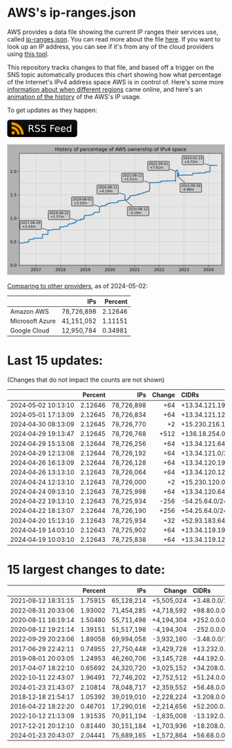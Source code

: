 # AWS's ip-ranges.json

AWS provides a data file showing the current IP ranges their
services use, called [ip-ranges.json](https://ip-ranges.amazonaws.com/ip-ranges.json).
You can read more about the file [here](https://docs.aws.amazon.com/general/latest/gr/aws-ip-ranges.html).
If you want to look up an IP address, you can see if it's from any of the cloud providers using [this tool](https://cloud-ips.s3-us-west-2.amazonaws.com/index.html).

This repository tracks changes to that file, and based off a trigger on the SNS 
topic automatically produces this chart showing how what percentage of the 
Internet's IPv4 address space AWS is in control of.  Here's some 
more [information about when different regions](announces.md) came 
online, and here's an [animation of the history](https://youtu.be/Su25yl7eol8) 
of the AWS's IP usage.

To get updates as they happen:

[![RSS Icon](images/rss_badge.svg)](https://raw.githubusercontent.com/seligman/aws-ip-ranges/master/rss.xml)

![History of AWS](history_count.svg)

[Comparing to other providers](https://github.com/seligman/cloud_sizes), as of 2024-05-02:

| | IPs | Percent |
| --- | ---: | ---: |
| Amazon AWS | 78,726,898 | 2.12646 |
| Microsoft Azure | 41,151,052 | 1.11151 |
| Google Cloud | 12,950,784 | 0.34981 |


# Last 15 updates:

(Changes that do not impact the counts are not shown)

| | Percent | IPs | Change | CIDRs |
| :--- | ---: | ---: | ---: | :--- |
| 2024&#8209;05&#8209;02&nbsp;10:13:10 | 2.12646 | 78,726,898 | +64 | +13.34.121.192/26 |
| 2024&#8209;05&#8209;01&nbsp;17:13:09 | 2.12645 | 78,726,834 | +64 | +13.34.121.128/26 |
| 2024&#8209;04&#8209;30&nbsp;08:13:09 | 2.12645 | 78,726,770 | +2 | +15.230.216.12/31 |
| 2024&#8209;04&#8209;29&nbsp;19:13:47 | 2.12645 | 78,726,768 | +512 | +136.18.254.0/23 |
| 2024&#8209;04&#8209;29&nbsp;15:13:08 | 2.12644 | 78,726,256 | +64 | +13.34.121.64/26 |
| 2024&#8209;04&#8209;29&nbsp;12:13:08 | 2.12644 | 78,726,192 | +64 | +13.34.121.0/26 |
| 2024&#8209;04&#8209;26&nbsp;16:13:09 | 2.12644 | 78,726,128 | +64 | +13.34.120.192/26 |
| 2024&#8209;04&#8209;26&nbsp;13:13:10 | 2.12643 | 78,726,064 | +64 | +13.34.120.128/26 |
| 2024&#8209;04&#8209;24&nbsp;12:13:10 | 2.12643 | 78,726,000 | +2 | +15.230.120.0/31 |
| 2024&#8209;04&#8209;24&nbsp;09:13:10 | 2.12643 | 78,725,998 | +64 | +13.34.120.64/26 |
| 2024&#8209;04&#8209;22&nbsp;19:13:10 | 2.12643 | 78,725,934 | -256 | -54.25.64.0/24 |
| 2024&#8209;04&#8209;22&nbsp;18:13:07 | 2.12644 | 78,726,190 | +256 | +54.25.64.0/24 |
| 2024&#8209;04&#8209;20&nbsp;15:13:10 | 2.12643 | 78,725,934 | +32 | +52.93.183.64/27 |
| 2024&#8209;04&#8209;19&nbsp;14:03:10 | 2.12643 | 78,725,902 | +64 | +13.34.119.192/26 |
| 2024&#8209;04&#8209;19&nbsp;10:03:10 | 2.12643 | 78,725,838 | +64 | +13.34.119.128/26 |


# 15 largest changes to date:

| | Percent | IPs | Change | CIDRs |
| :--- | ---: | ---: | ---: | :--- |
| 2021&#8209;08&#8209;12&nbsp;18:31:15 | 1.75915 | 65,128,214 | +5,505,024 | +3.48.0.0/12,&nbsp;+35.96.0.0/12,&nbsp;+3.152.0.0/13,&nbsp;... |
| 2022&#8209;08&#8209;31&nbsp;20:33:06 | 1.93002 | 71,454,285 | +4,718,592 | +98.80.0.0/12,&nbsp;+184.32.0.0/12,&nbsp;+13.184.0.0/13,&nbsp;... |
| 2020&#8209;08&#8209;11&nbsp;16:19:14 | 1.50480 | 55,711,498 | +4,194,304 | +252.0.0.0/10 |
| 2020&#8209;08&#8209;12&nbsp;19:21:14 | 1.39151 | 51,517,198 | -4,194,304 | -252.0.0.0/10 |
| 2022&#8209;09&#8209;29&nbsp;20:23:06 | 1.89058 | 69,994,058 | -3,932,160 | -3.48.0.0/12,&nbsp;-35.96.0.0/12,&nbsp;-3.240.0.0/13,&nbsp;... |
| 2017&#8209;06&#8209;29&nbsp;22:42:11 | 0.74955 | 27,750,448 | +3,429,728 | +13.232.0.0/13,&nbsp;+34.240.0.0/13,&nbsp;+35.168.0.0/13,&nbsp;... |
| 2019&#8209;08&#8209;01&nbsp;20:03:05 | 1.24953 | 46,260,706 | +3,145,728 | +44.192.0.0/10,&nbsp;-3.192.0.0/12 |
| 2017&#8209;04&#8209;07&nbsp;18:22:10 | 0.65692 | 24,320,720 | +3,025,152 | +34.208.0.0/12,&nbsp;+34.224.0.0/12,&nbsp;+13.58.0.0/15,&nbsp;... |
| 2022&#8209;10&#8209;11&nbsp;22:43:07 | 1.96491 | 72,746,202 | +2,752,512 | +51.24.0.0/13,&nbsp;+57.104.0.0/13,&nbsp;+51.20.0.0/14,&nbsp;... |
| 2024&#8209;01&#8209;23&nbsp;21:43:07 | 2.10814 | 78,048,717 | +2,359,552 | +56.48.0.0/13,&nbsp;+16.28.0.0/14,&nbsp;+16.64.0.0/14,&nbsp;... |
| 2018&#8209;12&#8209;18&nbsp;21:54:17 | 1.05392 | 39,019,010 | +2,228,224 | +3.208.0.0/12,&nbsp;+3.224.0.0/12,&nbsp;+13.48.0.0/15 |
| 2016&#8209;04&#8209;22&nbsp;18:22:20 | 0.46701 | 17,290,016 | +2,214,656 | +52.200.0.0/13,&nbsp;+52.208.0.0/13,&nbsp;+52.36.0.0/14,&nbsp;... |
| 2022&#8209;10&#8209;12&nbsp;21:13:09 | 1.91535 | 70,911,194 | -1,835,008 | -13.192.0.0/13,&nbsp;-16.28.0.0/14,&nbsp;-40.172.0.0/14,&nbsp;... |
| 2017&#8209;12&#8209;21&nbsp;20:12:10 | 0.81440 | 30,151,184 | +1,703,936 | +18.208.0.0/13,&nbsp;+18.204.0.0/14,&nbsp;+18.224.0.0/14,&nbsp;... |
| 2024&#8209;01&#8209;23&nbsp;20:43:07 | 2.04441 | 75,689,165 | +1,572,864 | +56.68.0.0/14,&nbsp;+56.128.0.0/14,&nbsp;+56.136.0.0/14,&nbsp;... |

